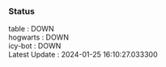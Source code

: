 ### Status


table : DOWN  
hogwarts : DOWN  
icy-bot : DOWN  
Latest Update : 2024-01-25 16:10:27.033300
